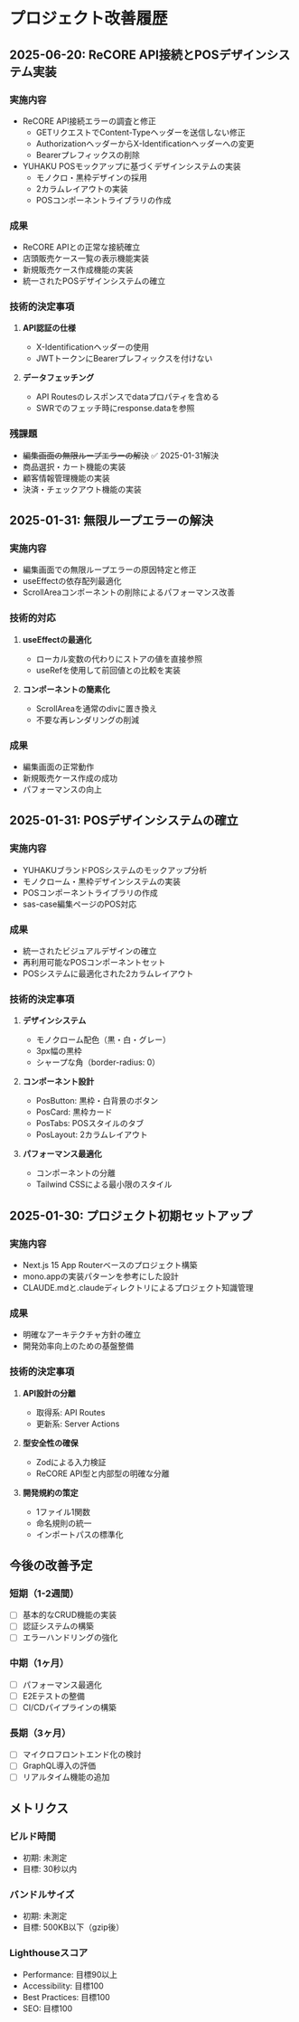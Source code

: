 # プロジェクト改善履歴

## 2025-06-20: ReCORE API接続とPOSデザインシステム実装

### 実施内容
- ReCORE API接続エラーの調査と修正
  - GETリクエストでContent-Typeヘッダーを送信しない修正
  - AuthorizationヘッダーからX-Identificationヘッダーへの変更
  - Bearerプレフィックスの削除
- YUHAKU POSモックアップに基づくデザインシステムの実装
  - モノクロ・黒枠デザインの採用
  - 2カラムレイアウトの実装
  - POSコンポーネントライブラリの作成

### 成果
- ReCORE APIとの正常な接続確立
- 店頭販売ケース一覧の表示機能実装
- 新規販売ケース作成機能の実装
- 統一されたPOSデザインシステムの確立

### 技術的決定事項
1. **API認証の仕様**
   - X-Identificationヘッダーの使用
   - JWTトークンにBearerプレフィックスを付けない
   
2. **データフェッチング**
   - API Routesのレスポンスでdataプロパティを含める
   - SWRでのフェッチ時にresponse.dataを参照

### 残課題
- ~~編集画面の無限ループエラーの解決~~ ✅ 2025-01-31解決
- 商品選択・カート機能の実装
- 顧客情報管理機能の実装
- 決済・チェックアウト機能の実装

## 2025-01-31: 無限ループエラーの解決

### 実施内容
- 編集画面での無限ループエラーの原因特定と修正
- useEffectの依存配列最適化
- ScrollAreaコンポーネントの削除によるパフォーマンス改善

### 技術的対応
1. **useEffectの最適化**
   - ローカル変数の代わりにストアの値を直接参照
   - useRefを使用して前回値との比較を実装
   
2. **コンポーネントの簡素化**
   - ScrollAreaを通常のdivに置き換え
   - 不要な再レンダリングの削減

### 成果
- 編集画面の正常動作
- 新規販売ケース作成の成功
- パフォーマンスの向上

## 2025-01-31: POSデザインシステムの確立

### 実施内容
- YUHAKUブランドPOSシステムのモックアップ分析
- モノクローム・黒枠デザインシステムの実装
- POSコンポーネントライブラリの作成
- sas-case編集ページのPOS対応

### 成果
- 統一されたビジュアルデザインの確立
- 再利用可能なPOSコンポーネントセット
- POSシステムに最適化された2カラムレイアウト

### 技術的決定事項
1. **デザインシステム**
   - モノクローム配色（黒・白・グレー）
   - 3px幅の黒枠
   - シャープな角（border-radius: 0）
   
2. **コンポーネント設計**
   - PosButton: 黒枠・白背景のボタン
   - PosCard: 黒枠カード
   - PosTabs: POSスタイルのタブ
   - PosLayout: 2カラムレイアウト

3. **パフォーマンス最適化**
   - コンポーネントの分離
   - Tailwind CSSによる最小限のスタイル

## 2025-01-30: プロジェクト初期セットアップ

### 実施内容
- Next.js 15 App Routerベースのプロジェクト構築
- mono.appの実装パターンを参考にした設計
- CLAUDE.mdと.claudeディレクトリによるプロジェクト知識管理

### 成果
- 明確なアーキテクチャ方針の確立
- 開発効率向上のための基盤整備

### 技術的決定事項
1. **API設計の分離**
   - 取得系: API Routes
   - 更新系: Server Actions
   
2. **型安全性の確保**
   - Zodによる入力検証
   - ReCORE API型と内部型の明確な分離

3. **開発規約の策定**
   - 1ファイル1関数
   - 命名規則の統一
   - インポートパスの標準化

## 今後の改善予定

### 短期（1-2週間）
- [ ] 基本的なCRUD機能の実装
- [ ] 認証システムの構築
- [ ] エラーハンドリングの強化

### 中期（1ヶ月）
- [ ] パフォーマンス最適化
- [ ] E2Eテストの整備
- [ ] CI/CDパイプラインの構築

### 長期（3ヶ月）
- [ ] マイクロフロントエンド化の検討
- [ ] GraphQL導入の評価
- [ ] リアルタイム機能の追加

## メトリクス

### ビルド時間
- 初期: 未測定
- 目標: 30秒以内

### バンドルサイズ
- 初期: 未測定
- 目標: 500KB以下（gzip後）

### Lighthouseスコア
- Performance: 目標90以上
- Accessibility: 目標100
- Best Practices: 目標100
- SEO: 目標100